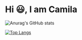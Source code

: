 # Hi :smiley:, I am Camila


![Anurag's GitHub stats](https://github-readme-stats.vercel.app/api?username=mibezerra&show_icons=true&&theme=radical)

[![Top Langs](https://github-readme-stats.vercel.app/api/top-langs/?username=mibezerra)](https://github.com/mibezerra/github-readme-stats)
